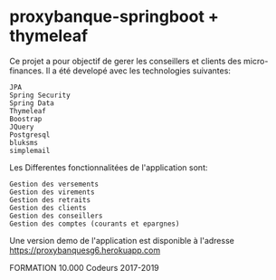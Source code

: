 # proxybanque-springboot + thymeleaf

Ce projet a pour objectif de gerer les conseillers et clients des micro-finances. Il a été developé avec les technologies suivantes:

    JPA
    Spring Security
    Spring Data
    Thymeleaf
    Boostrap
    JQuery
    Postgresql
    bluksms
    simplemail

Les Differentes fonctionnalitées de l'application sont:

    Gestion des versements
    Gestion des virements
    Gestion des retraits
    Gestion des clients
    Gestion des conseillers
    Gestion des comptes (courants et epargnes)

Une version demo de l'application est disponible à l'adresse https://proxybanquesg6.herokuapp.com

FORMATION 10.000 Codeurs 2017-2019
